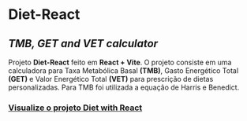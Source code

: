 # **Diet-React**
## _TMB, GET and VET calculator_

Projeto **Diet-React** feito em **React + Vite**.
O projeto consiste em uma calculadora para Taxa Metabólica Basal **(TMB)**, Gasto Energético Total **(GET)** e Valor Energético Total **(VET)** para prescrição de dietas personalizadas. Para TMB foi utilizada a equação de Harris e Benedict.

### [Visualize o projeto Diet with React](https://s0d4z3r0.github.io/diet-react/)
